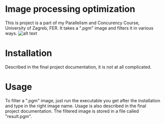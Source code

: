 # Image processing optimization

This is project is a part of my Parallelism and Concurency Course, University of Zagreb, FER. It takes a ".pgm" image and filters it in various ways.
![alt text](/images/fractal_tree.png)

# Installation

Described in the final project documentation, it is not at all complicated.

# Usage

To filter a ".pgm" image, just run the executable you get after the installation and type in the right image name. Usage is also described in the final project documentation. The filtered image is stored in a file called "result.pgm".